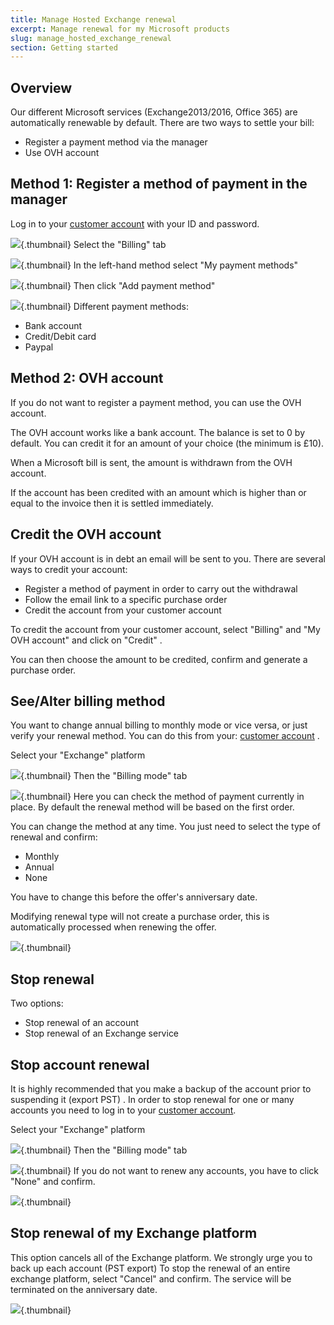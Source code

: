 ```yaml
---
title: Manage Hosted Exchange renewal
excerpt: Manage renewal for my Microsoft products
slug: manage_hosted_exchange_renewal
section: Getting started
---
```



## Overview
Our different Microsoft services (Exchange2013/2016, Office 365) are automatically renewable by default.
There are two ways to settle your bill:


- Register a payment method via the manager
- Use OVH account




## Method 1: Register a method of payment in the manager
Log in to your [customer account](https://www.ovh.com/manager/web) with your ID and password.

![](images/img_3383.jpg){.thumbnail}
Select the "Billing" tab

![](images/img_3386.jpg){.thumbnail}
In the left-hand method select "My payment methods"

![](images/img_3384.jpg){.thumbnail}
Then click "Add payment method"

![](images/img_3385.jpg){.thumbnail}
Different payment methods:


- Bank account
- Credit/Debit card
- Paypal




## Method 2: OVH account
If you do not want to register a payment method, you can use the OVH account. 

The OVH account works like a bank account. The balance is set to 0 by default. You can credit it for an amount of your choice (the minimum is £10).

When a Microsoft bill is sent, the amount is withdrawn from the OVH account.

If the account has been credited with an amount which is higher than or equal to the invoice then it is settled immediately.


## Credit the OVH account
If your OVH account is in debt an email will be sent to you. There are several ways to credit your account: 


- Register a method of payment in order to carry out the withdrawal
- Follow the email link to a specific purchase order
- Credit the account from your customer account


To credit the account from your customer account, select "Billing" and "My OVH account" and click on "Credit" .

You can then choose the amount to be credited, confirm and generate a purchase order.


## See/Alter billing method
You want to change annual billing to monthly mode or vice versa, or just verify your renewal method. You can do this from your: [customer account](https://www.ovh.com/manager/web) .

Select your "Exchange" platform

![](images/img_3392.jpg){.thumbnail}
Then the "Billing mode" tab

![](images/img_3402.jpg){.thumbnail}
Here you can check the method of payment currently in place. By default the renewal method will be based on the first order. 


You can change the method at any time. You just need to select the type of renewal and confirm:


- Monthly
- Annual
- None


You have to change this before the offer's anniversary date. 

Modifying renewal type will not create a purchase order, this is automatically processed when renewing the offer.

![](images/img_3397.jpg){.thumbnail}


## Stop renewal
Two options:


- Stop renewal of an account
- Stop renewal of an Exchange service



## Stop account renewal

It is highly recommended that you make a backup of the account prior to suspending it (export PST) .
In order to stop renewal for one or many accounts you need to log in to your [customer account](https://www.ovh.com/manager/web).

Select your "Exchange" platform

![](images/img_3392.jpg){.thumbnail}
Then the "Billing mode" tab

![](images/img_3402.jpg){.thumbnail}
If you do not want to renew any accounts, you have to click "None" and confirm.

![](images/img_3394.jpg){.thumbnail}

## Stop renewal of my Exchange platform

This option cancels all of the Exchange platform. We strongly urge you to back up each account (PST export)
To stop the renewal of an entire exchange platform, select "Cancel" and confirm. The service will be terminated on the anniversary date.

![](images/img_3403.jpg){.thumbnail}

